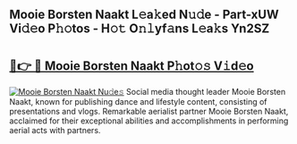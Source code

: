 ## Mooie Borsten Naakt L𝚎a𝚔ed N𝚞𝚍e - Part-xUW Vi𝚍𝚎o P𝚑𝚘tos - H𝚘𝚝 O𝚗𝚕yf𝚊ns L𝚎a𝚔s Yn2SZ

# <h2><a href="http://kf71i8l.oniu.top/?m=Mooie+Borsten+Naakt">🔗👉 🔴 Mooie Borsten Naakt P𝚑ot𝚘𝚜 V𝚒d𝚎o</a></h2>

[![Mooie Borsten Naakt Nu𝚍e𝚜](https://i.imgur.com/0qMVB7G.gif)](http://kf71i8l.oniu.top/?m=Mooie+Borsten+Naakt)
Social media thought leader Mooie Borsten Naakt, known for publishing dance and lifestyle content, consisting of presentations and vlogs. Remarkable aerialist partner Mooie Borsten Naakt, acclaimed for their exceptional abilities and accomplishments in performing aerial acts with partners.  
